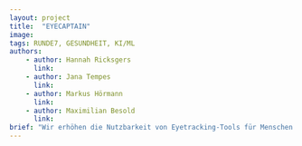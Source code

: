 ```yaml
---
layout: project
title:  "EYECAPTAIN"
image:
tags: RUNDE7, GESUNDHEIT, KI/ML
authors:
    - author: Hannah Ricksgers
      link:
    - author: Jana Tempes
      link:
    - author: Markus Hörmann
      link:
    - author: Maximilian Besold
      link:
brief: "Wir erhöhen die Nutzbarkeit von Eyetracking-Tools für Menschen mit Behinderungen."
---
```

